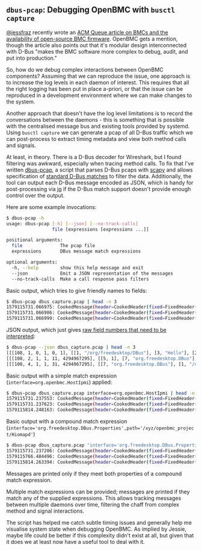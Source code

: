 ## `dbus-pcap`: Debugging OpenBMC with `busctl capture`

[@jessfraz](https://twitter.com/jessfraz) recently wrote an [ACM Queue article
on BMCs and the availability of open-source BMC
firmware](https://queue.acm.org/detail.cfm?id=3378404). OpenBMC gets a mention,
though the article also points out that it's modular design interconnected with
D-Bus "makes the BMC software more complex to debug, audit, and put into
production."

So, how do we debug complex interactions between OpenBMC components? Assuming
that we can reproduce the issue, one approach is to increase the log levels in
each daemon of interest. This requires that all the right logging has been put
in place a-priori, or that the issue can be reproduced in a development
environment where we can make changes to the system.

Another approach that doesn't have the log level limitations is to record the
conversations between the daemons - this is something that is possible with the
centralised message bus and existing tools provided by systemd. Using `busctl
capture` we can generate a pcap of all D-Bus traffic which we can post-process
to extract timing metadata and view both method calls and signals.

At least, in theory. There is a D-Bus decoder for Wireshark, but I found
filtering was awkward, especially when tracing method calls. To fix that I've
written
[dbus-pcap](https://github.com/openbmc/openbmc-tools/blob/master/amboar/obmc-scripts/dbus-pcap/dbus-pcap),
a script that parses D-Bus pcaps with [scapy](https://scapy.net/) and allows
specification of [standard D-Bus
matches](https://dbus.freedesktop.org/doc/dbus-specification.html#message-bus-routing-match-rules)
to filter the data. Additionally, the tool can output each D-Bus message
encoded as JSON, which is handy for post-processing via
[jq](https://stedolan.github.io/jq/) if the D-Bus match support doesn't provide
enough control over the output.

Here are some example invocations:

```sh
$ dbus-pcap -h
usage: dbus-pcap [-h] [--json] [--no-track-calls]
                 file [expressions [expressions ...]]

positional arguments:
  file              The pcap file
  expressions       DBus message match expressions

optional arguments:
  -h, --help        show this help message and exit
  --json            Emit a JSON representation of the messages
  --no-track-calls  Make a call response pass filters
```

Basic output, which tries to give friendly names to fields:

```sh
$ dbus-pcap dbus_capture.pcap | head -n 3
1579115731.066975: CookedMessage(header=CookedHeader(fixed=FixedHeader(endian=108, type=1, flags=0, version=1, length=0, cookie=1), fields=[Field(type=<MessageFieldType.PATH: 1>, data='/org/freedesktop/DBus'), Field(type=<MessageFieldType.MEMBER: 3>, data='Hello'), Field(type=<MessageFieldType.INTERFACE: 2>, data='org.freedesktop.DBus'), Field(type=<MessageFieldType.DESTINATION: 6>, data='org.freedesktop.DBus'), Field(type=<MessageFieldType.SENDER: 7>, data=':1.113')]), body=[])
1579115731.066986: CookedMessage(header=CookedHeader(fixed=FixedHeader(endian=108, type=2, flags=1, version=1, length=11, cookie=4294967295), fields=[Field(type=<MessageFieldType.REPLY_SERIAL: 5>, data=1), Field(type=<MessageFieldType.SENDER: 7>, data='org.freedesktop.DBus'), Field(type=<MessageFieldType.DESTINATION: 6>, data=':1.113'), Field(type=<MessageFieldType.SIGNATURE: 8>, data='s')]), body=[':1.113'])
1579115731.066999: CookedMessage(header=CookedHeader(fixed=FixedHeader(endian=108, type=4, flags=1, version=1, length=31, cookie=4294967295), fields=[Field(type=<MessageFieldType.SENDER: 7>, data='org.freedesktop.DBus'), Field(type=<MessageFieldType.PATH: 1>, data='/org/freedesktop/DBus'), Field(type=<MessageFieldType.INTERFACE: 2>, data='org.freedesktop.DBus'), Field(type=<MessageFieldType.MEMBER: 3>, data='NameOwnerChanged'), Field(type=<MessageFieldType.SIGNATURE: 8>, data='sss')]), body=[':1.113', '', ''])
```

JSON output, which just gives [raw field numbers that need to be
interpreted](https://dbus.freedesktop.org/doc/dbus-specification.html#message-protocol):

```sh
$ dbus-pcap --json dbus_capture.pcap | head -n 3
[[[108, 1, 0, 1, 0, 1], [[1, "/org/freedesktop/DBus"], [3, "Hello"], [2, "org.freedesktop.DBus"], [6, "org.freedesktop.DBus"], [7, ":1.113"]]], []]
[[[108, 2, 1, 1, 11, 4294967295], [[5, 1], [7, "org.freedesktop.DBus"], [6, ":1.113"], [8, "s"]]], [":1.113"]]
[[[108, 4, 1, 1, 31, 4294967295], [[7, "org.freedesktop.DBus"], [1, "/org/freedesktop/DBus"], [2, "org.freedesktop.DBus"], [3, "NameOwnerChanged"], [8, "sss"]]], [":1.113", "", ""]]
```

Basic output with a simple match expression (`interface=org.openbmc.HostIpmi`)
applied:

```sh
$ dbus-pcap dbus_capture.pcap interface=org.openbmc.HostIpmi | head -n 3
1579115731.237553: CookedMessage(header=CookedHeader(fixed=FixedHeader(endian=108, type=1, flags=0, version=1, length=0, cookie=30), fields=[Field(type=<MessageFieldType.PATH: 1>, data='/org/openbmc/HostIpmi/1'), Field(type=<MessageFieldType.MEMBER: 3>, data='setAttention'), Field(type=<MessageFieldType.INTERFACE: 2>, data='org.openbmc.HostIpmi'), Field(type=<MessageFieldType.DESTINATION: 6>, data='org.openbmc.HostIpmi'), Field(type=<MessageFieldType.SENDER: 7>, data=':1.93')]), body=[])
1579115731.237623: CookedMessage(header=CookedHeader(fixed=FixedHeader(endian=108, type=2, flags=1, version=1, length=8, cookie=9), fields=[Field(type=<MessageFieldType.REPLY_SERIAL: 5>, data=30), Field(type=<MessageFieldType.DESTINATION: 6>, data=':1.93'), Field(type=<MessageFieldType.SIGNATURE: 8>, data='x'), Field(type=<MessageFieldType.SENDER: 7>, data=':1.4')]), body=[0])
1579115814.248163: CookedMessage(header=CookedHeader(fixed=FixedHeader(endian=108, type=4, flags=1, version=1, length=14, cookie=10), fields=[Field(type=<MessageFieldType.PATH: 1>, data='/org/openbmc/HostIpmi/1'), Field(type=<MessageFieldType.INTERFACE: 2>, data='org.openbmc.HostIpmi'), Field(type=<MessageFieldType.MEMBER: 3>, data='ReceivedMessage'), Field(type=<MessageFieldType.SIGNATURE: 8>, data='yyyyay'), Field(type=<MessageFieldType.SENDER: 7>, data=':1.4')]), body=[1, 6, 0, 36, [65, 1, 0, 2, 112, 23]])
```

Basic output with a compound match expression
(`interface='org.freedesktop.DBus.Properties',path='/xyz/openbmc_project/Hiomapd'`)

```sh
$ dbus-pcap dbus_capture.pcap "interface='org.freedesktop.DBus.Properties',path='/xyz/openbmc_project/Hiomapd'" | head -n 3
1579115731.237206: CookedMessage(header=CookedHeader(fixed=FixedHeader(endian=108, type=4, flags=1, version=1, length=76, cookie=19), fields=[Field(type=<MessageFieldType.PATH: 1>, data='/xyz/openbmc_project/Hiomapd'), Field(type=<MessageFieldType.INTERFACE: 2>, data='org.freedesktop.DBus.Properties'), Field(type=<MessageFieldType.MEMBER: 3>, data='PropertiesChanged'), Field(type=<MessageFieldType.SIGNATURE: 8>, data='sa{sv}as'), Field(type=<MessageFieldType.SENDER: 7>, data=':1.103')]), body=['xyz.openbmc_project.Hiomapd.Protocol.V2', [['DaemonReady', 0]], []])
1579115766.484496: CookedMessage(header=CookedHeader(fixed=FixedHeader(endian=108, type=4, flags=1, version=1, length=104, cookie=20), fields=[Field(type=<MessageFieldType.PATH: 1>, data='/xyz/openbmc_project/Hiomapd'), Field(type=<MessageFieldType.INTERFACE: 2>, data='org.freedesktop.DBus.Properties'), Field(type=<MessageFieldType.MEMBER: 3>, data='PropertiesChanged'), Field(type=<MessageFieldType.SIGNATURE: 8>, data='sa{sv}as'), Field(type=<MessageFieldType.SENDER: 7>, data=':1.103')]), body=['xyz.openbmc_project.Hiomapd.Protocol.V2', [['DaemonReady', 1], ['ProtocolReset', 1]], []])
1579115814.263394: CookedMessage(header=CookedHeader(fixed=FixedHeader(endian=108, type=4, flags=1, version=1, length=104, cookie=23), fields=[Field(type=<MessageFieldType.PATH: 1>, data='/xyz/openbmc_project/Hiomapd'), Field(type=<MessageFieldType.INTERFACE: 2>, data='org.freedesktop.DBus.Properties'), Field(type=<MessageFieldType.MEMBER: 3>, data='PropertiesChanged'), Field(type=<MessageFieldType.SIGNATURE: 8>, data='sa{sv}as'), Field(type=<MessageFieldType.SENDER: 7>, data=':1.103')]), body=['xyz.openbmc_project.Hiomapd.Protocol.V2', [['DaemonReady', 1], ['ProtocolReset', 1]], []])
```

Messages are printed only if they meet both properties of a compound match
expression.

Multiple match expressions can be provided; messages are printed if they match
any of the supplied expressions. This allows tracking messages between multiple
daemons over time, filtering the chaff from complex method and signal
interactions.

The script has helped me catch subtle timing issues and generally help me
visualise system state when debugging OpenBMC. As implied by Jessie, maybe
life could be better if this complexity didn't exist at all, but given that it
does we at least now have a useful tool to deal with it.
